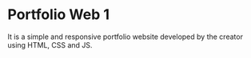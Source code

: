 # Portfolio Web 1
It is a simple and responsive portfolio website developed by the creator using HTML, CSS and JS.
